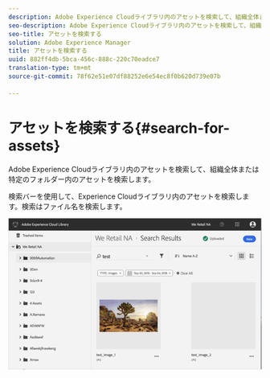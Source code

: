 ```yaml
---
description: Adobe Experience Cloudライブラリ内のアセットを検索して、組織全体または特定のフォルダー内のアセットを検索します。
seo-description: Adobe Experience Cloudライブラリ内のアセットを検索して、組織全体または特定のフォルダー内のアセットを検索します。
seo-title: アセットを検索する
solution: Adobe Experience Manager
title: アセットを検索する
uuid: 882ff4db-5bca-456c-888c-220c70eadce7
translation-type: tm+mt
source-git-commit: 78f62e51e07df88252e6e54ec8f0b620d739e07b

---
```



# アセットを検索する{#search-for-assets}

Adobe Experience Cloudライブラリ内のアセットを検索して、組織全体または特定のフォルダー内のアセットを検索します。

検索バーを使用して、Experience Cloudライブラリ内のアセットを検索します。検索はファイル名を検索します。

![](assets/library_search_filter_results.png)

